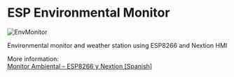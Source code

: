 # ESP Environmental Monitor

![EnvMonitor](https://i2.wp.com/palmacas.com/wp-content/uploads/post9_1.jpg?resize=1536,1152&ssl=1)

Environmental monitor and weather station using ESP8266 and Nextion HMI

More information:  
[Monitor Ambiental – ESP8266 y Nextion [Spanish]](https://palmacas.com/monitor-ambiental-esp8266/)